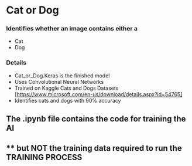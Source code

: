 # Cat or Dog

### Identifies whether an image contains either a 
- Cat
- Dog

### Details

- Cat_or_Dog.Keras is the finished model
- Uses Convolutional Neural Networks
- Trained on Kaggle Cats and Dogs Datasets [https://www.microsoft.com/en-us/download/details.aspx?id=54765]
- Identifies cats and dogs with 90% accuracy

  
## The .ipynb file contains the code for training the AI 
## ** but NOT the training data required to run the TRAINING PROCESS
